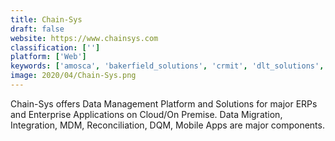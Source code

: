 ```yaml
---
title: Chain-Sys
draft: false 
website: https://www.chainsys.com
classification: ['']
platform: ['Web']
keywords: ['amosca', 'bakerfield_solutions', 'crmit', 'dlt_solutions', 'denovo', 'evosys', 'gnc_consulting', 'ns_solutions', 'robo_holdings']
image: 2020/04/Chain-Sys.png
---
```

Chain-Sys offers Data Management Platform and Solutions for major ERPs and Enterprise Applications on Cloud/On Premise. Data Migration, Integration, MDM, Reconciliation, DQM, Mobile Apps are major components.
